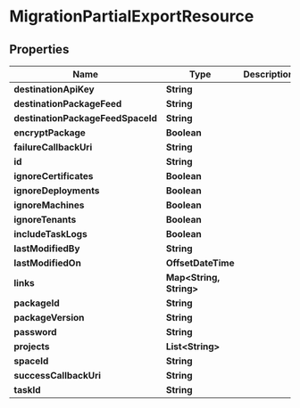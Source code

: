 

# MigrationPartialExportResource


## Properties

Name | Type | Description | Notes
------------ | ------------- | ------------- | -------------
**destinationApiKey** | **String** |  |  [optional]
**destinationPackageFeed** | **String** |  |  [optional]
**destinationPackageFeedSpaceId** | **String** |  |  [optional]
**encryptPackage** | **Boolean** |  |  [optional]
**failureCallbackUri** | **String** |  |  [optional]
**id** | **String** |  |  [optional]
**ignoreCertificates** | **Boolean** |  |  [optional]
**ignoreDeployments** | **Boolean** |  |  [optional]
**ignoreMachines** | **Boolean** |  |  [optional]
**ignoreTenants** | **Boolean** |  |  [optional]
**includeTaskLogs** | **Boolean** |  |  [optional]
**lastModifiedBy** | **String** |  |  [optional]
**lastModifiedOn** | **OffsetDateTime** |  |  [optional]
**links** | **Map&lt;String, String&gt;** |  |  [optional]
**packageId** | **String** |  |  [optional]
**packageVersion** | **String** |  |  [optional]
**password** | **String** |  |  [optional]
**projects** | **List&lt;String&gt;** |  |  [optional]
**spaceId** | **String** |  |  [optional]
**successCallbackUri** | **String** |  |  [optional]
**taskId** | **String** |  |  [optional]




